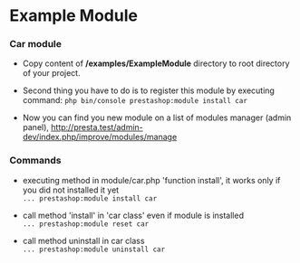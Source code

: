 # Example Module

### Car module

* Copy content of **/examples/ExampleModule** directory to root directory of your project.

* Second thing you have to do is to register this module by executing command:
`php bin/console prestashop:module install car`
* Now you can find you new module on a list of modules manager (admin panel), http://presta.test/admin-dev/index.php/improve/modules/manage

### Commands
* executing method in module/car.php 'function install', it works only if you did not installed it yet \
 `... prestashop:module install car`

* call method 'install' in 'car class' even if module is installed \
 `... prestashop:module reset car`

* call method uninstall in car class\
`... prestashop:module uninstall car`
